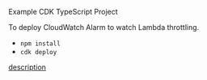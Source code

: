 Example CDK TypeScript Project

To deploy CloudWatch Alarm to watch Lambda throttling.

* `npm install`
* `cdk deploy`

[description](https://note.figmentresearch.com/aws/cdkcloudwatchalarm)